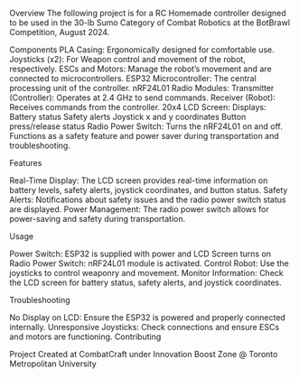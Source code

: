 Overview
The following project is for a RC Homemade controller designed to be used in the 30-lb Sumo Category of Combat Robotics at the BotBrawl Competition, August 2024. 

Components
PLA Casing: Ergonomically designed for comfortable use.
Joysticks (x2): For Weapon control and movement of the robot, respectively.
ESCs and Motors: Manage the robot’s movement and are connected to microcontrollers.
ESP32 Microcontroller: The central processing unit of the controller.
nRF24L01 Radio Modules:
  Transmitter (Controller): Operates at 2.4 GHz to send commands.
  Receiver (Robot): Receives commands from the controller.
20x4 LCD Screen: 
  Displays:
    Battery status
    Safety alerts
    Joystick x and y coordinates
    Button press/release status
Radio Power Switch: Turns the nRF24L01 on and off. Functions as a safety feature and power saver during transportation and troubleshooting.

Features

Real-Time Display: The LCD screen provides real-time information on battery levels, safety alerts, joystick coordinates, and button status.
Safety Alerts: Notifications about safety issues and the radio power switch status are displayed.
Power Management: The radio power switch allows for power-saving and safety during transportation.

Usage

Power Switch: ESP32 is supplied with power and LCD Screen turns on
Radio Power Switch: nRF24L01 module is activated.
Control Robot: Use the joysticks to control weaponry and movement.
Monitor Information: Check the LCD screen for battery status, safety alerts, and joystick coordinates.

Troubleshooting

No Display on LCD: Ensure the ESP32 is powered and properly connected internally.
Unresponsive Joysticks: Check connections and ensure ESCs and motors are functioning.
Contributing

Project Created at CombatCraft under Innovation Boost Zone @ Toronto Metropolitan University 
